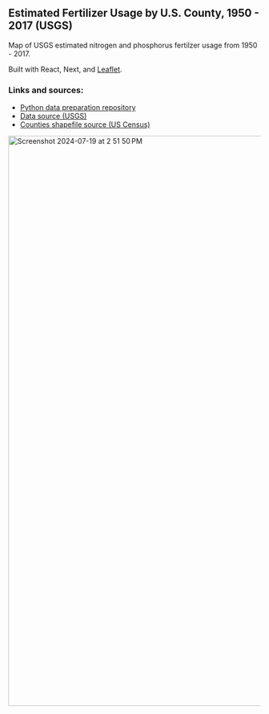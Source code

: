 ## Estimated Fertilizer Usage by U.S. County, 1950 - 2017 (USGS)

Map of USGS estimated nitrogen and phosphorus fertilzer usage from 1950 - 2017. 

Built with React, Next, and [Leaflet](https://leafletjs.com/). 

### Links and sources:

- [Python data preparation repository ](https://github.com/emikjackson/fertilizer-data-prep)
- [Data source (USGS)](https://doi.org/10.5066/P9VSQN3C)
- [Counties shapefile source (US Census)](https://www.census.gov/geographies/mapping-files/time-series/geo/carto-boundary-file.2018.html#list-tab-1556094155)

<img width="1136" alt="Screenshot 2024-07-19 at 2 51 50 PM" src="https://github.com/user-attachments/assets/850220ad-c4cd-4bdb-aacd-70a57261e7ac">


